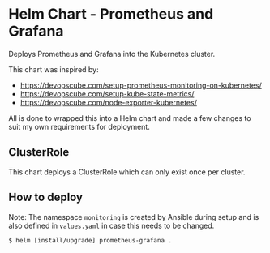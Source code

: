 # Helm Chart - Prometheus and Grafana
Deploys Prometheus and Grafana into the Kubernetes cluster.

This chart was inspired by:
  - https://devopscube.com/setup-prometheus-monitoring-on-kubernetes/
  - https://devopscube.com/setup-kube-state-metrics/
  - https://devopscube.com/node-exporter-kubernetes/

All is done to wrapped this into a Helm chart and made a few changes to suit my own requirements for deployment.

## ClusterRole
This chart deploys a ClusterRole which can only exist once per cluster.

## How to deploy
Note: The namespace `monitoring` is created by Ansible during setup and is also defined in `values.yaml` in case this needs to be changed.
```shell
$ helm [install/upgrade] prometheus-grafana .
```